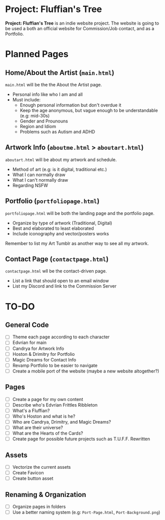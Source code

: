 # Project: Fluffian's Tree

**Project: Fluffian's Tree** is an indie website project. The website is going to be used a both an official website for Commission/Job contact, and as a Portfolio.

# Planned Pages

## Home/About the Artist (`main.html`)

`main.html` will be the the About the Artist page.

- Personal info like who I am and all
- Must include:
  - Enough personal information but don't overdue it
  - Keep the age anonymous, but vague enough to be understandable (e.g: mid-30s)
  - Gender and Prounouns
  - Region and Idiom
  - Problems such as Autism and ADHD

## Artwork Info (`aboutme.html` > `aboutart.html`)

`aboutart.html` will be about my artwork and schedule.

- Method of art (e.g: is it digital, traditional etc.)
- What I can normally draw
- What I can't normally draw
- Regarding NSFW

## Portfolio (`portfoliopage.html`)

`portfoliopage.html` will be both the landing page and the portfolio page.

- Organize by type of artwork (Traditional, Digital)
- Best and elaborated to least elaborated
- Include iconography and vector/posters works

Remember to list my Art Tumblr as another way to see all my artwork.

## Contact Page (`contactpage.html`)

`contactpage.html` wll be the contact-driven page.

- List a link that should open to an email window
- List my Discord and link to the Commission Server

# TO-DO

## General Code

- [ ] Theme each page according to each character
 - [ ] Edvrian for main
 - [ ] Candrya for Artwork Info
 - [ ] Hoston & Drimitry for Portfolio
 - [ ] Magic Dreams for Contact Info
- [ ] Revamp Portfolio to be easier to navigate
- [ ] Create a mobile port of the website (maybe a new website altogether?)

## Pages
- [ ] Create a page for my own content
 - [ ] Describe who's Edvrian Frittles Ribbleton
 - [ ] What's a Fluffian?
 - [ ] Who's Hoston and what is he?
 - [ ] Who are Candrya, Drimitry, and Magic Dreams?
 - [ ] What are their universe?
 - [ ] What are the Hearts of the Cards?
- [ ] Create page for possible future projects such as T.U.F.F. Rewritten

## Assets
- [ ] Vectorize the current assets
- [ ] Create Favicon
- [ ] Create button asset

## Renaming & Organization
- [ ] Organize pages in folders
- [ ] Use a better naming system (e.g: `Port-Page.html`, `Port-Background.png`)
